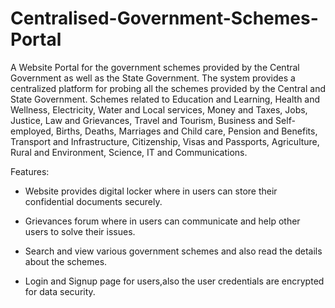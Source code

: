 # Centralised-Government-Schemes-Portal
A Website Portal for the government schemes provided by the Central Government as well as the State Government. The system provides a centralized platform for probing all the schemes provided by the Central and State Government. Schemes related to Education and Learning, Health and Wellness, Electricity, Water and Local services, Money and Taxes, Jobs, Justice, Law and Grievances, Travel and Tourism, Business and Self-employed, Births, Deaths, Marriages and Child care, Pension and Benefits, Transport and Infrastructure, Citizenship, Visas and Passports, Agriculture, Rural and Environment, Science, IT and Communications.

Features:

* Website provides digital locker where in users can store their confidential documents securely.

* Grievances forum where in users can communicate and help other users to solve their issues.

* Search and view various government schemes and also read the details about the schemes.

* Login and Signup page for users,also the user credentials are encrypted for data security.
